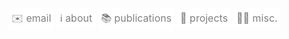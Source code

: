 <a href="mailto:bgw4g5@gmail.com" style="display: inline-block; padding: 5px 5px; font-size: 16px; color: gray; background-color: white; text-align: center; text-decoration: none; border-radius: 5px;">✉️ email</a>  <a href="https://bryangw.me/" style="display: inline-block; padding: 5px 5px; font-size: 16px; color: gray; background-color: white; text-align: center; text-decoration: none; border-radius: 5px;">ℹ️ about</a>  <a href="https://bryangw.me/publications/" style="display: inline-block; padding: 5px 5px; font-size: 16px; color: gray; background-color: white; text-align: center; text-decoration: none; border-radius: 5px;">📚 publications</a>  <a href="https://bryangw.me/projects/" style="display: inline-block; padding: 5px 5px; font-size: 16px; color: gray; background-color: white; text-align: center; text-decoration: none; border-radius: 5px;">🧰 projects</a>  <a href="https://bryangw.me/misc/" style="display: inline-block; padding: 5px 5px; font-size: 16px; color: gray; background-color: white; text-align: center; text-decoration: none; border-radius: 5px;">🏄‍♂️ misc.</a>
